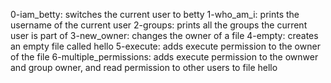 0-iam_betty: switches the current user to betty
1-who_am_i: prints the username of the current user
2-groups: prints all the groups the current user is part of
3-new_owner: changes the owner of a file
4-empty: creates an empty file called hello
5-execute: adds execute permission to the owner of the file
6-multiple_permissions: adds execute permission to the ownwer and group owner, and read permission to other users to file hello
